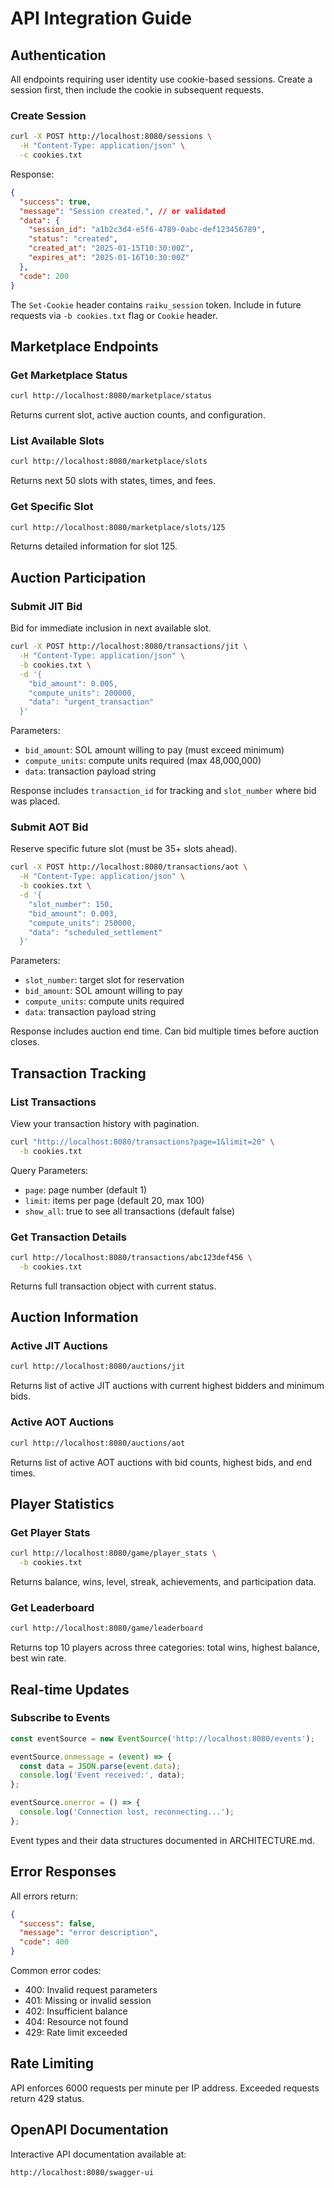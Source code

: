 # API Integration Guide

## Authentication

All endpoints requiring user identity use cookie-based sessions. Create a session first, then include the cookie in subsequent requests.

### Create Session
```bash
curl -X POST http://localhost:8080/sessions \
  -H "Content-Type: application/json" \
  -c cookies.txt
```

Response:
```json
{
  "success": true,
  "message": "Session created.", // or validated
  "data": {
    "session_id": "a1b2c3d4-e5f6-4789-0abc-def123456789",
    "status": "created",
    "created_at": "2025-01-15T10:30:00Z",
    "expires_at": "2025-01-16T10:30:00Z"
  },
  "code": 200
}
```

The `Set-Cookie` header contains `raiku_session` token. Include in future requests via `-b cookies.txt` flag or `Cookie` header.

## Marketplace Endpoints

### Get Marketplace Status
```bash
curl http://localhost:8080/marketplace/status
```

Returns current slot, active auction counts, and configuration.

### List Available Slots
```bash
curl http://localhost:8080/marketplace/slots
```

Returns next 50 slots with states, times, and fees.

### Get Specific Slot
```bash
curl http://localhost:8080/marketplace/slots/125
```

Returns detailed information for slot 125.

## Auction Participation

### Submit JIT Bid

Bid for immediate inclusion in next available slot.
```bash
curl -X POST http://localhost:8080/transactions/jit \
  -H "Content-Type: application/json" \
  -b cookies.txt \
  -d '{
    "bid_amount": 0.005,
    "compute_units": 200000,
    "data": "urgent_transaction"
  }'
```

Parameters:
- `bid_amount`: SOL amount willing to pay (must exceed minimum)
- `compute_units`: compute units required (max 48,000,000)
- `data`: transaction payload string

Response includes `transaction_id` for tracking and `slot_number` where bid was placed.

### Submit AOT Bid

Reserve specific future slot (must be 35+ slots ahead).
```bash
curl -X POST http://localhost:8080/transactions/aot \
  -H "Content-Type: application/json" \
  -b cookies.txt \
  -d '{
    "slot_number": 150,
    "bid_amount": 0.003,
    "compute_units": 250000,
    "data": "scheduled_settlement"
  }'
```

Parameters:
- `slot_number`: target slot for reservation
- `bid_amount`: SOL amount willing to pay
- `compute_units`: compute units required
- `data`: transaction payload string

Response includes auction end time. Can bid multiple times before auction closes.

## Transaction Tracking

### List Transactions

View your transaction history with pagination.
```bash
curl "http://localhost:8080/transactions?page=1&limit=20" \
  -b cookies.txt
```

Query Parameters:
- `page`: page number (default 1)
- `limit`: items per page (default 20, max 100)
- `show_all`: true to see all transactions (default false)

### Get Transaction Details
```bash
curl http://localhost:8080/transactions/abc123def456 \
  -b cookies.txt
```

Returns full transaction object with current status.

## Auction Information

### Active JIT Auctions
```bash
curl http://localhost:8080/auctions/jit
```

Returns list of active JIT auctions with current highest bidders and minimum bids.

### Active AOT Auctions
```bash
curl http://localhost:8080/auctions/aot
```

Returns list of active AOT auctions with bid counts, highest bids, and end times.

## Player Statistics

### Get Player Stats
```bash
curl http://localhost:8080/game/player_stats \
  -b cookies.txt
```

Returns balance, wins, level, streak, achievements, and participation data.

### Get Leaderboard
```bash
curl http://localhost:8080/game/leaderboard
```

Returns top 10 players across three categories: total wins, highest balance, best win rate.

## Real-time Updates

### Subscribe to Events
```javascript
const eventSource = new EventSource('http://localhost:8080/events');

eventSource.onmessage = (event) => {
  const data = JSON.parse(event.data);
  console.log('Event received:', data);
};

eventSource.onerror = () => {
  console.log('Connection lost, reconnecting...');
};
```

Event types and their data structures documented in ARCHITECTURE.md.

## Error Responses

All errors return:
```json
{
  "success": false,
  "message": "error description",
  "code": 400
}
```

Common error codes:
- 400: Invalid request parameters
- 401: Missing or invalid session
- 402: Insufficient balance
- 404: Resource not found
- 429: Rate limit exceeded

## Rate Limiting

API enforces 6000 requests per minute per IP address. Exceeded requests return 429 status.


## OpenAPI Documentation

Interactive API documentation available at:
```
http://localhost:8080/swagger-ui
```